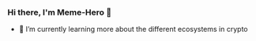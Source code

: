 ### Hi there, I'm Meme-Hero 👋

- 🌱 I’m currently learning more about the different ecosystems in crypto 

